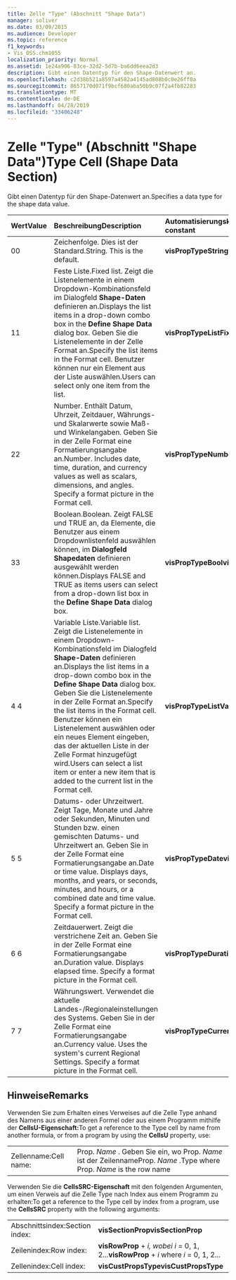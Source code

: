 ```yaml
---
title: Zelle "Type" (Abschnitt "Shape Data")
manager: soliver
ms.date: 03/09/2015
ms.audience: Developer
ms.topic: reference
f1_keywords:
- Vis_DSS.chm1055
localization_priority: Normal
ms.assetid: 1e24a906-83ce-32d2-5d7b-ba6dd6eea2d3
description: Gibt einen Datentyp für den Shape-Datenwert an.
ms.openlocfilehash: c2d38b521a8597a4582a4145ad808b0c0e26ff0a
ms.sourcegitcommit: 8657170d071f9bcf680aba50b9c07f2a4fb82283
ms.translationtype: MT
ms.contentlocale: de-DE
ms.lasthandoff: 04/28/2019
ms.locfileid: "33406248"
---
```

# <a name="type-cell-shape-data-section"></a><span data-ttu-id="af30f-103">Zelle "Type" (Abschnitt "Shape Data")</span><span class="sxs-lookup"><span data-stu-id="af30f-103">Type Cell (Shape Data Section)</span></span>

<span data-ttu-id="af30f-104">Gibt einen Datentyp für den Shape-Datenwert an.</span><span class="sxs-lookup"><span data-stu-id="af30f-104">Specifies a data type for the shape data value.</span></span>
  
|<span data-ttu-id="af30f-105">**Wert**</span><span class="sxs-lookup"><span data-stu-id="af30f-105">**Value**</span></span>|<span data-ttu-id="af30f-106">**Beschreibung**</span><span class="sxs-lookup"><span data-stu-id="af30f-106">**Description**</span></span>|<span data-ttu-id="af30f-107">**Automatisierungskonstante**</span><span class="sxs-lookup"><span data-stu-id="af30f-107">**Automation constant**</span></span>|
|:-----|:-----|:-----|
|<span data-ttu-id="af30f-108">0</span><span class="sxs-lookup"><span data-stu-id="af30f-108">0</span></span>  <br/> |<span data-ttu-id="af30f-p101">Zeichenfolge. Dies ist der Standard.</span><span class="sxs-lookup"><span data-stu-id="af30f-p101">String. This is the default.</span></span>  <br/> |<span data-ttu-id="af30f-111">**visPropTypeString**</span><span class="sxs-lookup"><span data-stu-id="af30f-111">**visPropTypeString**</span></span> <br/> |
|<span data-ttu-id="af30f-112">1</span><span class="sxs-lookup"><span data-stu-id="af30f-112">1</span></span>  <br/> |<span data-ttu-id="af30f-113">Feste Liste.</span><span class="sxs-lookup"><span data-stu-id="af30f-113">Fixed list.</span></span> <span data-ttu-id="af30f-114">Zeigt die Listenelemente in einem Dropdown-Kombinationsfeld im Dialogfeld **Shape-Daten** definieren an.</span><span class="sxs-lookup"><span data-stu-id="af30f-114">Displays the list items in a drop-down combo box in the **Define Shape Data** dialog box.</span></span> <span data-ttu-id="af30f-115">Geben Sie die Listenelemente in der Zelle Format an.</span><span class="sxs-lookup"><span data-stu-id="af30f-115">Specify the list items in the Format cell.</span></span> <span data-ttu-id="af30f-116">Benutzer können nur ein Element aus der Liste auswählen.</span><span class="sxs-lookup"><span data-stu-id="af30f-116">Users can select only one item from the list.</span></span>  <br/> |<span data-ttu-id="af30f-117">**visPropTypeListFix**</span><span class="sxs-lookup"><span data-stu-id="af30f-117">**visPropTypeListFix**</span></span> <br/> |
|<span data-ttu-id="af30f-118">2</span><span class="sxs-lookup"><span data-stu-id="af30f-118">2</span></span>  <br/> |<span data-ttu-id="af30f-p103">Number. Enthält Datum, Uhrzeit, Zeitdauer, Währungs- und Skalarwerte sowie Maß- und Winkelangaben. Geben Sie in der Zelle Format eine Formatierungsangabe an.</span><span class="sxs-lookup"><span data-stu-id="af30f-p103">Number. Includes date, time, duration, and currency values as well as scalars, dimensions, and angles. Specify a format picture in the Format cell.</span></span>  <br/> |<span data-ttu-id="af30f-122">**visPropTypeNumber**</span><span class="sxs-lookup"><span data-stu-id="af30f-122">**visPropTypeNumber**</span></span> <br/> |
|<span data-ttu-id="af30f-123">3</span><span class="sxs-lookup"><span data-stu-id="af30f-123">3</span></span>  <br/> |<span data-ttu-id="af30f-124">Boolean.</span><span class="sxs-lookup"><span data-stu-id="af30f-124">Boolean.</span></span> <span data-ttu-id="af30f-125">Zeigt FALSE und TRUE an, da Elemente, die Benutzer aus einem Dropdownlistenfeld auswählen können, im **Dialogfeld Shapedaten** definieren ausgewählt werden können.</span><span class="sxs-lookup"><span data-stu-id="af30f-125">Displays FALSE and TRUE as items users can select from a drop-down list box in the **Define Shape Data** dialog box.</span></span>  <br/> |<span data-ttu-id="af30f-126">**visPropTypeBool**</span><span class="sxs-lookup"><span data-stu-id="af30f-126">**visPropTypeBool**</span></span> <br/> |
|<span data-ttu-id="af30f-127">4 </span><span class="sxs-lookup"><span data-stu-id="af30f-127">4</span></span>  <br/> |<span data-ttu-id="af30f-128">Variable Liste.</span><span class="sxs-lookup"><span data-stu-id="af30f-128">Variable list.</span></span> <span data-ttu-id="af30f-129">Zeigt die Listenelemente in einem Dropdown-Kombinationsfeld im Dialogfeld **Shape-Daten** definieren an.</span><span class="sxs-lookup"><span data-stu-id="af30f-129">Displays the list items in a drop-down combo box in the **Define Shape Data** dialog box.</span></span> <span data-ttu-id="af30f-130">Geben Sie die Listenelemente in der Zelle Format an.</span><span class="sxs-lookup"><span data-stu-id="af30f-130">Specify the list items in the Format cell.</span></span> <span data-ttu-id="af30f-131">Benutzer können ein Listenelement auswählen oder ein neues Element eingeben, das der aktuellen Liste in der Zelle Format hinzugefügt wird.</span><span class="sxs-lookup"><span data-stu-id="af30f-131">Users can select a list item or enter a new item that is added to the current list in the Format cell.</span></span>  <br/> |<span data-ttu-id="af30f-132">**visPropTypeListVar**</span><span class="sxs-lookup"><span data-stu-id="af30f-132">**visPropTypeListVar**</span></span> <br/> |
|<span data-ttu-id="af30f-133">5 </span><span class="sxs-lookup"><span data-stu-id="af30f-133">5</span></span>  <br/> |<span data-ttu-id="af30f-p106">Datums- oder Uhrzeitwert. Zeigt Tage, Monate und Jahre oder Sekunden, Minuten und Stunden bzw. einen gemischten Datums- und Uhrzeitwert an. Geben Sie in der Zelle Format eine Formatierungsangabe an.</span><span class="sxs-lookup"><span data-stu-id="af30f-p106">Date or time value. Displays days, months, and years, or seconds, minutes, and hours, or a combined date and time value. Specify a format picture in the Format cell.</span></span>  <br/> |<span data-ttu-id="af30f-137">**visPropTypeDate**</span><span class="sxs-lookup"><span data-stu-id="af30f-137">**visPropTypeDate**</span></span> <br/> |
|<span data-ttu-id="af30f-138">6 </span><span class="sxs-lookup"><span data-stu-id="af30f-138">6</span></span>  <br/> |<span data-ttu-id="af30f-p107">Zeitdauerwert. Zeigt die verstrichene Zeit an. Geben Sie in der Zelle Format eine Formatierungsangabe an.</span><span class="sxs-lookup"><span data-stu-id="af30f-p107">Duration value. Displays elapsed time. Specify a format picture in the Format cell.</span></span>  <br/> |<span data-ttu-id="af30f-142">**visPropTypeDuration**</span><span class="sxs-lookup"><span data-stu-id="af30f-142">**visPropTypeDuration**</span></span> <br/> |
|<span data-ttu-id="af30f-143">7 </span><span class="sxs-lookup"><span data-stu-id="af30f-143">7</span></span>  <br/> |<span data-ttu-id="af30f-p108">Währungswert. Verwendet die aktuelle Landes-/Regionaleinstellungen des Systems. Geben Sie in der Zelle Format eine Formatierungsangabe an.</span><span class="sxs-lookup"><span data-stu-id="af30f-p108">Currency value. Uses the system's current Regional Settings. Specify a format picture in the Format cell.</span></span>  <br/> |<span data-ttu-id="af30f-147">**visPropTypeCurrency**</span><span class="sxs-lookup"><span data-stu-id="af30f-147">**visPropTypeCurrency**</span></span> <br/> |
   
## <a name="remarks"></a><span data-ttu-id="af30f-148">Hinweise</span><span class="sxs-lookup"><span data-stu-id="af30f-148">Remarks</span></span>

<span data-ttu-id="af30f-149">Verwenden Sie zum Erhalten eines Verweises auf die Zelle Type anhand des Namens aus einer anderen Formel oder aus einem Programm mithilfe der **CellsU-Eigenschaft:**</span><span class="sxs-lookup"><span data-stu-id="af30f-149">To get a reference to the Type cell by name from another formula, or from a program by using the **CellsU** property, use:</span></span> 
  
|||
|:-----|:-----|
|<span data-ttu-id="af30f-150">Zellenname:</span><span class="sxs-lookup"><span data-stu-id="af30f-150">Cell name:</span></span>  <br/> |<span data-ttu-id="af30f-151">Prop. *Name*  . Geben Sie ein, wo Prop.  *Name*  ist der Zeilenname</span><span class="sxs-lookup"><span data-stu-id="af30f-151">Prop. *Name*  .Type where Prop.  *Name*  is the row name</span></span>  <br/> |
   
<span data-ttu-id="af30f-152">Verwenden Sie die **CellsSRC-Eigenschaft** mit den folgenden Argumenten, um einen Verweis auf die Zelle Type nach Index aus einem Programm zu erhalten:</span><span class="sxs-lookup"><span data-stu-id="af30f-152">To get a reference to the Type cell by index from a program, use the **CellsSRC** property with the following arguments:</span></span> 
  
|||
|:-----|:-----|
|<span data-ttu-id="af30f-153">Abschnittsindex:</span><span class="sxs-lookup"><span data-stu-id="af30f-153">Section index:</span></span>  <br/> |<span data-ttu-id="af30f-154">**visSectionProp**</span><span class="sxs-lookup"><span data-stu-id="af30f-154">**visSectionProp**</span></span> <br/> |
|<span data-ttu-id="af30f-155">Zeilenindex:</span><span class="sxs-lookup"><span data-stu-id="af30f-155">Row index:</span></span>  <br/> |<span data-ttu-id="af30f-156">**visRowProp**  +   *i,* *wobei i* = 0, 1, 2...</span><span class="sxs-lookup"><span data-stu-id="af30f-156">**visRowProp** +  *i*  where  *i*  = 0, 1, 2...</span></span>  <br/> |
|<span data-ttu-id="af30f-157">Zellenindex:</span><span class="sxs-lookup"><span data-stu-id="af30f-157">Cell index:</span></span>  <br/> |<span data-ttu-id="af30f-158">**visCustPropsType**</span><span class="sxs-lookup"><span data-stu-id="af30f-158">**visCustPropsType**</span></span> <br/> |
   

